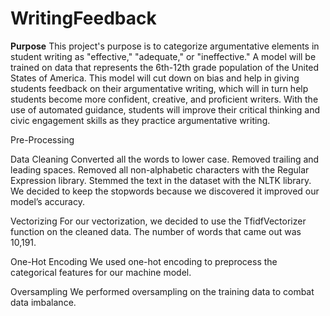 # WritingFeedback
**Purpose**
This project's purpose is to categorize argumentative elements in student writing as "effective," "adequate," or "ineffective." A model will be trained on data that represents the 6th-12th grade population of the United States of America. This model will cut down on bias and help in giving students feedback on their argumentative writing, which will in turn help students become more confident, creative, and proficient writers. With the use of automated guidance, students will improve their critical thinking and civic engagement skills as they practice argumentative writing.

Pre-Processing

Data Cleaning
Converted all the words to lower case. 
Removed trailing and leading spaces. 
Removed all non-alphabetic characters with the Regular Expression library.
Stemmed the text in the dataset with the NLTK library. 
We decided to keep the stopwords because we discovered it improved our model’s accuracy.

Vectorizing
For our vectorization, we decided to use the TfidfVectorizer function on the cleaned data. The number of words that came out was 10,191.

One-Hot Encoding
We used one-hot encoding to preprocess the categorical features for our machine model.

Oversampling
We performed oversampling on the training data to combat data imbalance. 
